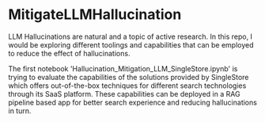 # MitigateLLMHallucination

LLM Hallucinations are natural and a topic of active research. In this repo, I would be exploring different toolings and capabilities that can be employed to reduce the effect of hallucinations.


The first notebook 'Hallucination_Mitigation_LLM_SingleStore.ipynb' is trying to evaluate the capabilities of the solutions provided by SingleStore which offers out-of-the-box techniques for different search technologies through its SaaS platform. These capabilities can be deployed in a RAG pipeline based app for better search experience and reducing hallucinations in turn.
